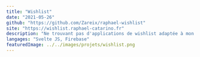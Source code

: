 ```yaml
---
title: "Wishlist"
date: "2021-05-26"
github: "https://github.com/Zareix/raphael-wishlist"
site: "https://wishlist.raphael-catarino.fr"
description: "Ne trouvant pas d'applications de wishlist adaptée à mon utilisation j'ai décidé de codé la mienne. Ainsi, tout en découvrant Svelte JS (très adapté aux petits projets) j'ai créé ma propre PWA de création de wishlist."
langages: "Svelte JS, Firebase"
featuredImage: ../../images/projets/wishlist.png
---
```

